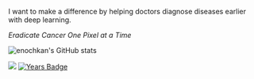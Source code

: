  I want to make a difference by helping doctors diagnose diseases earlier with deep learning.

_Eradicate Cancer One Pixel at a Time_

![enochkan's GitHub stats](https://github-readme-stats.vercel.app/api?username=enochkan&count_private=true&include_all_commits=true&show_icons=true&bg_color=00000000&text_color=8B949E&title_color=56A1F7&icon_color=56A1F7&custom_title=Profile%20Stats:)

![](https://komarev.com/ghpvc/?username=enochkan&label=visits)
[![Years Badge](https://badges.pufler.dev/years/enochkan)](https://badges.pufler.dev)
